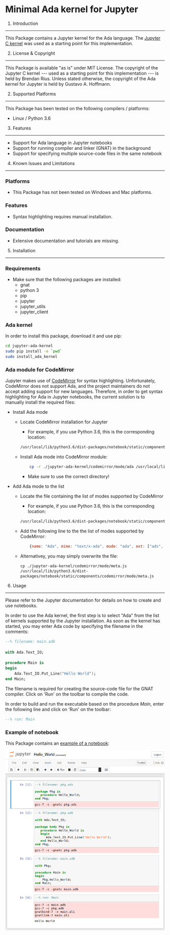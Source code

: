 Minimal Ada kernel for Jupyter
==============================

1. Introduction
---------------

This Package contains a Jupyter kernel for the Ada language. The
[Jupyter C kernel](https://github.com/brendan-rius/jupyter-c-kernel) was used
as a starting point for this implementation.


2. License & Copyright
----------------------

This Package is available "as is" under MIT License. The copyright of the
Jupyter C kernel --- used as a starting point for this implementation --- is
held by Brendan Rius. Unless stated otherwise, the copyright of the Ada kernel
for Jupyter is held by Gustavo A. Hoffmann.


2. Supported Platforms
----------------------

This Package has been tested on the following compilers / platforms:

- Linux / Python 3.6


3. Features
-----------

- Support for Ada language in Jupyter notebooks
- Support for running compiler and linker (GNAT) in the background
- Support for specifying multiple source-code files in the same notebook


4. Known Issues and Limitations
-------------------------------

### Platforms

- This Package has not been tested on Windows and Mac platforms.

### Features

- Syntax highlighting requires manual installation.

### Documentation

- Extensive documentation and tutorials are missing.


5. Installation
---------------

### Requirements

- Make sure that the following packages are installed:
    - gnat
    - python 3
    - pip
    - jupyter
    - jupyter_utils
    - jupyter_client

### Ada kernel

In order to install this package, download it and use pip:

```bash
cd jupyter-ada-kernel
sudo pip install -e `pwd`
sudo install_ada_kernel
```

### Ada module for CodeMirror

Jupyter makes use of [CodeMirror](https://codemirror.net/) for syntax
highlighting. Unfortunately, CodeMirror does not support Ada, and the project
maintainers do not accept adding support for new languages. Therefore, in order
to get syntax highlighting for Ada in Jupyter notebooks, the current solution
is to manually install the required files:

- Install Ada mode

    - Locate CodeMirror installation for Jupyter
        - For example, if you use Python 3.6, this is the corresponding location:

        ```bash
        /usr/local/lib/python3.6/dist-packages/notebook/static/components/codemirror/
        ```

    - Install Ada mode into CodeMirror module:

        ```bash
            cp -r ./jupyter-ada-kernel/codemirror/mode/ada /usr/local/lib/python3.6/dist-packages/notebook/static/components/codemirror/mode/
        ```

        - Make sure to use the correct directory!

- Add Ada mode to the list

    - Locate the file containing the list of modes supported by CodeMirror
        - For example, if you use Python 3.6, this is the corresponding location:

        ```bash
        /usr/local/lib/python3.6/dist-packages/notebook/static/components/codemirror/mode/meta.js
        ```

    - Add the following line to the the list of modes supported by CodeMirror:

        ```javascript
            {name: "Ada", mime: "text/x-ada", mode: "ada", ext: ["ads", "adb", "ada"]},
        ```

    - Alternativey, you may simply overwrite the file:

        ```
        cp ./jupyter-ada-kernel/codemirror/mode/meta.js /usr/local/lib/python3.6/dist-packages/notebook/static/components/codemirror/mode/meta.js
        ```


6. Usage
--------

Please refer to the Jupyter documentation for details on how to create and use
notebooks.

In order to use the Ada kernel, the first step is to select "Ada" from the list
of kernels supported by the Jupyter installation. As soon as the kernel has
started, you may enter Ada code by specifying the filename in the comments:

```ada
--% filename: main.adb

with Ada.Text_IO;

procedure Main is
begin
    Ada.Text_IO.Put_Line("Hello World");
end Main;
```

The filename is required for creating the source-code file for the GNAT
compiler. Click on 'Run' on the toolbar to compile the code.

In order to build and run the executable based on the procedure _Main_, enter
the following line and click on 'Run' on the toolbar:

```ada
--% run: Main
```

### Example of notebook

This Package contains an [example of a notebook](examples/Hello_World.ipynb):

![Pic of notebook](examples/Hello_World.png)

